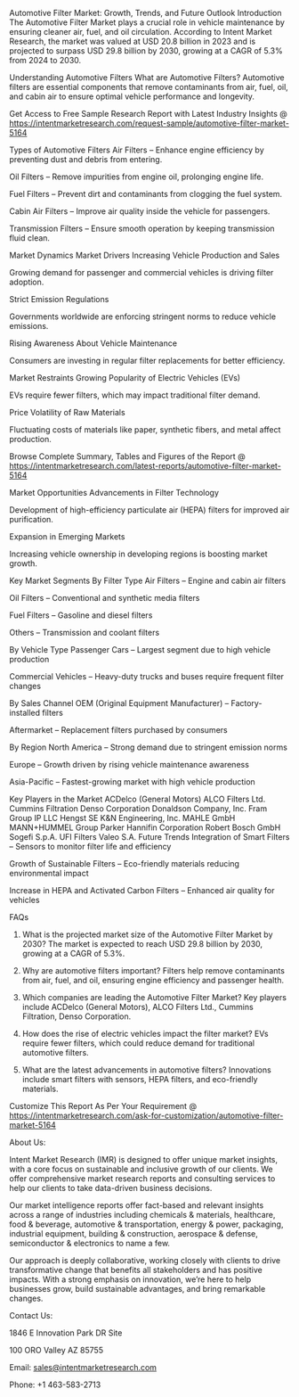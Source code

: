 Automotive Filter Market: Growth, Trends, and Future Outlook
Introduction
The Automotive Filter Market plays a crucial role in vehicle maintenance by ensuring cleaner air, fuel, and oil circulation. According to Intent Market Research, the market was valued at USD 20.8 billion in 2023 and is projected to surpass USD 29.8 billion by 2030, growing at a CAGR of 5.3% from 2024 to 2030.

Understanding Automotive Filters
What are Automotive Filters?
Automotive filters are essential components that remove contaminants from air, fuel, oil, and cabin air to ensure optimal vehicle performance and longevity.

Get Access to Free Sample Research Report with Latest Industry Insights @  https://intentmarketresearch.com/request-sample/automotive-filter-market-5164

Types of Automotive Filters
Air Filters – Enhance engine efficiency by preventing dust and debris from entering.

Oil Filters – Remove impurities from engine oil, prolonging engine life.

Fuel Filters – Prevent dirt and contaminants from clogging the fuel system.

Cabin Air Filters – Improve air quality inside the vehicle for passengers.

Transmission Filters – Ensure smooth operation by keeping transmission fluid clean.

Market Dynamics
Market Drivers
Increasing Vehicle Production and Sales

Growing demand for passenger and commercial vehicles is driving filter adoption.

Strict Emission Regulations

Governments worldwide are enforcing stringent norms to reduce vehicle emissions.

Rising Awareness About Vehicle Maintenance

Consumers are investing in regular filter replacements for better efficiency.

Market Restraints
Growing Popularity of Electric Vehicles (EVs)

EVs require fewer filters, which may impact traditional filter demand.

Price Volatility of Raw Materials

Fluctuating costs of materials like paper, synthetic fibers, and metal affect production.

Browse Complete Summary, Tables and Figures of the Report @ https://intentmarketresearch.com/latest-reports/automotive-filter-market-5164

Market Opportunities
Advancements in Filter Technology

Development of high-efficiency particulate air (HEPA) filters for improved air purification.

Expansion in Emerging Markets

Increasing vehicle ownership in developing regions is boosting market growth.

Key Market Segments
By Filter Type
Air Filters – Engine and cabin air filters

Oil Filters – Conventional and synthetic media filters

Fuel Filters – Gasoline and diesel filters

Others – Transmission and coolant filters

By Vehicle Type
Passenger Cars – Largest segment due to high vehicle production

Commercial Vehicles – Heavy-duty trucks and buses require frequent filter changes

By Sales Channel
OEM (Original Equipment Manufacturer) – Factory-installed filters

Aftermarket – Replacement filters purchased by consumers

By Region
North America – Strong demand due to stringent emission norms

Europe – Growth driven by rising vehicle maintenance awareness

Asia-Pacific – Fastest-growing market with high vehicle production

Key Players in the Market
ACDelco (General Motors)
ALCO Filters Ltd.
Cummins Filtration
Denso Corporation
Donaldson Company, Inc.
Fram Group IP LLC
Hengst SE
K&N Engineering, Inc.
MAHLE GmbH
MANN+HUMMEL Group
Parker Hannifin Corporation
Robert Bosch GmbH
Sogefi S.p.A.
UFI Filters
Valeo S.A.
Future Trends
Integration of Smart Filters – Sensors to monitor filter life and efficiency

Growth of Sustainable Filters – Eco-friendly materials reducing environmental impact

Increase in HEPA and Activated Carbon Filters – Enhanced air quality for vehicles

FAQs
1. What is the projected market size of the Automotive Filter Market by 2030?
The market is expected to reach USD 29.8 billion by 2030, growing at a CAGR of 5.3%.

2. Why are automotive filters important?
Filters help remove contaminants from air, fuel, and oil, ensuring engine efficiency and passenger health.

3. Which companies are leading the Automotive Filter Market?
Key players include ACDelco (General Motors), ALCO Filters Ltd., Cummins Filtration, Denso Corporation.

4. How does the rise of electric vehicles impact the filter market?
EVs require fewer filters, which could reduce demand for traditional automotive filters.

5. What are the latest advancements in automotive filters?
Innovations include smart filters with sensors, HEPA filters, and eco-friendly materials.


Customize This Report As Per Your Requirement @  https://intentmarketresearch.com/ask-for-customization/automotive-filter-market-5164

About Us:

Intent Market Research (IMR) is designed to offer unique market insights, with a core focus on sustainable and inclusive growth of our clients. We offer comprehensive market research reports and consulting services to help our clients to take data-driven business decisions.

Our market intelligence reports offer fact-based and relevant insights across a range of industries including chemicals & materials, healthcare, food & beverage, automotive & transportation, energy & power, packaging, industrial equipment, building & construction, aerospace & defense, semiconductor & electronics to name a few.

Our approach is deeply collaborative, working closely with clients to drive transformative change that benefits all stakeholders and has positive impacts. With a strong emphasis on innovation, we’re here to help businesses grow, build sustainable advantages, and bring remarkable changes.

Contact Us:

1846 E Innovation Park DR Site

100 ORO Valley AZ 85755

Email: sales@intentmarketresearch.com

Phone: +1 463-583-2713
